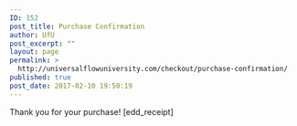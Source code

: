 ```yaml
---
ID: 152
post_title: Purchase Confirmation
author: UfU
post_excerpt: ""
layout: page
permalink: >
  http://universalflowuniversity.com/checkout/purchase-confirmation/
published: true
post_date: 2017-02-10 19:50:19
---
```

Thank you for your purchase! [edd_receipt]